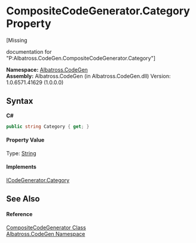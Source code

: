 # CompositeCodeGenerator.Category Property 
 

\[Missing <summary> documentation for "P:Albatross.CodeGen.CompositeCodeGenerator.Category"\]

**Namespace:**&nbsp;<a href="15cf6e12-be6a-9747-9980-acf9dcacbf1a">Albatross.CodeGen</a><br />**Assembly:**&nbsp;Albatross.CodeGen (in Albatross.CodeGen.dll) Version: 1.0.6571.41629 (1.0.0.0)

## Syntax

**C#**<br />
``` C#
public string Category { get; }
```


#### Property Value
Type: <a href="http://msdn2.microsoft.com/en-us/library/s1wwdcbf" target="_blank">String</a>

#### Implements
<a href="a97510fb-0286-4d54-0cf9-e9f4f59de5ef">ICodeGenerator.Category</a><br />

## See Also


#### Reference
<a href="951a7291-b5cc-2096-0bac-c6ac30ebc8ed">CompositeCodeGenerator Class</a><br /><a href="15cf6e12-be6a-9747-9980-acf9dcacbf1a">Albatross.CodeGen Namespace</a><br />